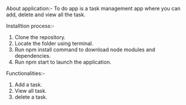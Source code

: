About application:-
To do app is a task management app where you can add, delete and view all the task.

Installtion process:-
1. Clone the repository.
2. Locate the folder using terminal.
3. Run npm install command to download node modules and dependencies.
4. Run npm start to launch the application.

Functionalities:-
1. Add a task.
2. View all task.
3. delete a task.
